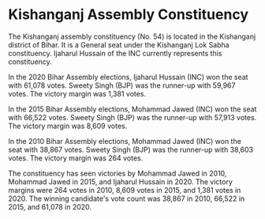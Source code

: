 # Kishanganj Assembly Constituency

The Kishanganj assembly constituency (No. 54) is located in the Kishanganj district of Bihar. It is a General seat under the Kishanganj Lok Sabha constituency. Ijaharul Hussain of the INC currently represents this constituency.

In the 2020 Bihar Assembly elections, Ijaharul Hussain (INC) won the seat with 61,078 votes. Sweety Singh (BJP) was the runner-up with 59,967 votes. The victory margin was 1,381 votes.

In the 2015 Bihar Assembly elections, Mohammad Jawed (INC) won the seat with 66,522 votes. Sweety Singh (BJP) was the runner-up with 57,913 votes. The victory margin was 8,609 votes.

In the 2010 Bihar Assembly elections, Mohammad Jawed (INC) won the seat with 38,867 votes. Sweety Singh (BJP) was the runner-up with 38,603 votes. The victory margin was 264 votes.

The constituency has seen victories by Mohammad Jawed in 2010, Mohammad Jawed in 2015, and Ijaharul Hussain in 2020. The victory margins were 264 votes in 2010, 8,609 votes in 2015, and 1,381 votes in 2020. The winning candidate's vote count was 38,867 in 2010, 66,522 in 2015, and 61,078 in 2020.
